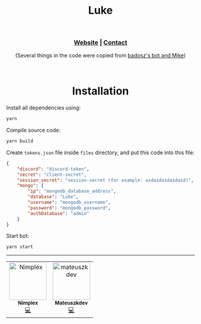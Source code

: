 <h1 align="center"> Luke </h1>
<br>
<h3 align="center"><a href="https://lukebot.xyz">Website</a> | <a href="https://nimplex.xyz/contact">Contact</a></h3>
<p align="center">(Several things in the code were copied from <a href="https://badosz.com">badosz's bot and Mike</a>)</p>
<br>
<h1 align="center">Installation</h1>

Install all dependencies using:
```sh
yarn
```
Compile source code:
```sh
yarn build
```
Create `tokens.json` file inside `files` directory, and put this code into this file:
```json
{
    "discord": "discord-token",
    "secret": "client-secret",
    "session_secret": "session-secret (for example: asdasdasdasdasd)",
    "mongo": {
        "ip": "mongodb_database_address",
        "database": "Luke",
        "username": "mongodb_username",
        "password": "mongodb_password",
        "authDatabase": "admin"
    }
}
```
Start bot:
```sh
yarn start
```

---

<table>	
	<tr>
		<td align="center">	
			<a href="https://github.com/Nimplex">	
				<img src="https://avatars1.githubusercontent.com/u/39964594?s=460&v=4" width="100px;" alt="Nimplex"/>	
				<br />	
				<sub>	
					<b>Nimplex</b>	
				</sub>	
			</a><br />	
			<a href="#" title="Code">💻</a>	
		</td>	
		<td align="center">	
			<a href="https://github.com/mateuszkdev">	
				<img src="https://avatars0.githubusercontent.com/u/46076250?s=400&v=4" width="100px;" alt="mateuszkdev"/>	
				<br />	
				<sub>	
					<b>Mateuszkdev</b>	
				</sub>	
			</a><br />	
			<a href="#" title="Code">💻</a>	
		</td>	
</table>
